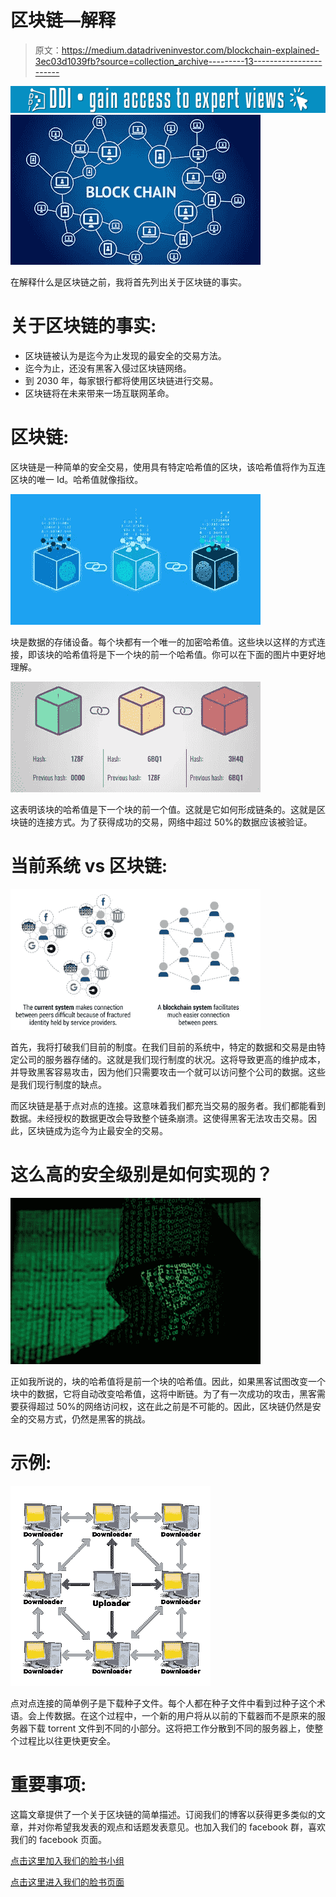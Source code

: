 # 区块链—解释

> 原文：<https://medium.datadriveninvestor.com/blockchain-explained-3ec03d1039fb?source=collection_archive---------13----------------------->

[![](img/95ab3d0ad163f3435ff4d32a790dc986.png)](http://www.track.datadriveninvestor.com/1B9E)![](img/c420bd0492a50bbd11aa0beb5fd722e8.png)

在解释什么是区块链之前，我将首先列出关于区块链的事实。

# 关于区块链的事实:

*   区块链被认为是迄今为止发现的最安全的交易方法。
*   迄今为止，还没有黑客入侵过区块链网络。
*   到 2030 年，每家银行都将使用区块链进行交易。
*   区块链将在未来带来一场互联网革命。

# 区块链:

区块链是一种简单的安全交易，使用具有特定哈希值的区块，该哈希值将作为互连区块的唯一 Id。哈希值就像指纹。

![](img/cb610eab33ba1d1711df7c5541b93f85.png)

块是数据的存储设备。每个块都有一个唯一的加密哈希值。这些块以这样的方式连接，即该块的哈希值将是下一个块的前一个哈希值。你可以在下面的图片中更好地理解。

![](img/19e1d763c8880ba5ad959c70fc98f9c3.png)

这表明该块的哈希值是下一个块的前一个值。这就是它如何形成链条的。这就是区块链的连接方式。为了获得成功的交易，网络中超过 50%的数据应该被验证。

# 当前系统 vs 区块链:

![](img/015b358dc800d309b7d1b87a4a4b8a7b.png)

首先，我将打破我们目前的制度。在我们目前的系统中，特定的数据和交易是由特定公司的服务器存储的。这就是我们现行制度的状况。这将导致更高的维护成本，并导致黑客容易攻击，因为他们只需要攻击一个就可以访问整个公司的数据。这些是我们现行制度的缺点。

而区块链是基于点对点的连接。这意味着我们都充当交易的服务者。我们都能看到数据。未经授权的数据更改会导致整个链条崩溃。这使得黑客无法攻击交易。因此，区块链成为迄今为止最安全的交易。

# 这么高的安全级别是如何实现的？

![](img/9e656c414492764ad485c4092f2f27a1.png)

正如我所说的，块的哈希值将是前一个块的哈希值。因此，如果黑客试图改变一个块中的数据，它将自动改变哈希值，这将中断链。为了有一次成功的攻击，黑客需要获得超过 50%的网络访问权，这在此之前是不可能的。因此，区块链仍然是安全的交易方式，仍然是黑客的挑战。

# 示例:

![](img/01134f35520571f1eb240e4ad8e8bce1.png)

点对点连接的简单例子是下载种子文件。每个人都在种子文件中看到过种子这个术语。会上传数据。在这个过程中，一个新的用户将从以前的下载器而不是原来的服务器下载 torrent 文件到不同的小部分。这将把工作分散到不同的服务器上，使整个过程比以往更快更安全。

# 重要事项:

这篇文章提供了一个关于区块链的简单描述。订阅我们的博客以获得更多类似的文章，并对你希望我发表的观点和话题发表意见。也加入我们的 facebook 群，喜欢我们的 facebook 页面。

[点击这里加入我们的脸书小组](https://www.facebook.com/groups/bugtech/?ref=bookmarks)

[点击这里进入我们的脸书页面](https://www.facebook.com/Bug-Tech-380548266042438/?modal=admin_todo_tour)